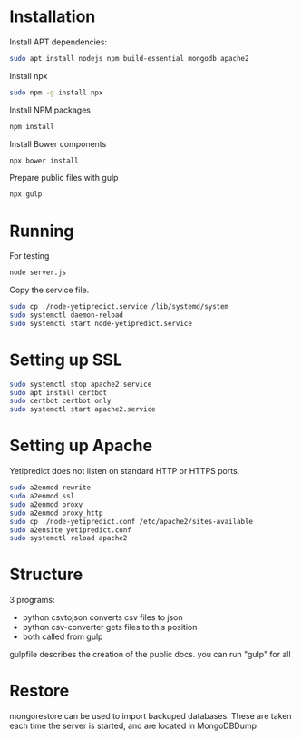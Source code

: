 # InstallationInstall APT dependencies:```bashsudo apt install nodejs npm build-essential mongodb apache2```Install npx```bashsudo npm -g install npx```Install NPM packages```bashnpm install```Install Bower components```bashnpx bower install```Prepare public files with gulp```bashnpx gulp```# RunningFor testing```bashnode server.js```Copy the service file.```bashsudo cp ./node-yetipredict.service /lib/systemd/systemsudo systemctl daemon-reloadsudo systemctl start node-yetipredict.service```# Setting up SSL```bashsudo systemctl stop apache2.servicesudo apt install certbotsudo certbot certbot onlysudo systemctl start apache2.service```# Setting up ApacheYetipredict does not listen on standard HTTP or HTTPS ports.```bashsudo a2enmod rewritesudo a2enmod sslsudo a2enmod proxysudo a2enmod proxy_httpsudo cp ./node-yetipredict.conf /etc/apache2/sites-availablesudo a2ensite yetipredict.confsudo systemctl reload apache2```# Structure3 programs:+ python csvtojson converts csv files to json+ python csv-converter gets files to this position+ both called from gulpgulpfile describes the creation of the public docs. you can run "gulp" for all# Restoremongorestore can be used to import backuped databases. These are taken each time the server is started, and are located in MongoDBDump